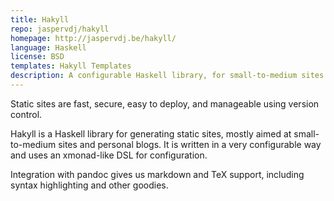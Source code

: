 ```yaml
---
title: Hakyll
repo: jaspervdj/hakyll
homepage: http://jaspervdj.be/hakyll/
language: Haskell
license: BSD
templates: Hakyll Templates
description: A configurable Haskell library, for small-to-medium sites.
---
```


Static sites are fast, secure, easy to deploy, and manageable using version control.

Hakyll is a Haskell library for generating static sites, mostly aimed at small-to-medium sites and personal blogs. It is written in a very configurable way and uses an xmonad-like DSL for configuration.

Integration with pandoc gives us markdown and TeX support, including syntax highlighting and other goodies.
